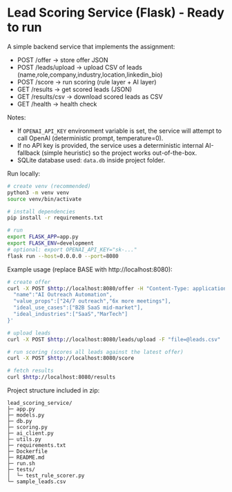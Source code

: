 # Lead Scoring Service (Flask) - Ready to run
A simple backend service that implements the assignment:
- POST /offer        -> store offer JSON
- POST /leads/upload -> upload CSV of leads (name,role,company,industry,location,linkedin_bio)
- POST /score        -> run scoring (rule layer + AI layer)
- GET  /results      -> get scored leads (JSON)
- GET  /results/csv  -> download scored leads as CSV
- GET  /health       -> health check

Notes:
- If `OPENAI_API_KEY` environment variable is set, the service will attempt to call OpenAI (deterministic prompt, temperature=0).
- If no API key is provided, the service uses a deterministic internal AI-fallback (simple heuristic) so the project works out-of-the-box.
- SQLite database used: `data.db` inside project folder.

Run locally:
```bash
# create venv (recommended)
python3 -m venv venv
source venv/bin/activate

# install dependencies
pip install -r requirements.txt

# run
export FLASK_APP=app.py
export FLASK_ENV=development
# optional: export OPENAI_API_KEY="sk-..."
flask run --host=0.0.0.0 --port=8080
```

Example usage (replace BASE with http://localhost:8080):
```bash
# create offer
curl -X POST $http://localhost:8080/offer -H "Content-Type: application/json" -d '{
  "name":"AI Outreach Automation",
  "value_props":["24/7 outreach","6x more meetings"],
  "ideal_use_cases":["B2B SaaS mid-market"],
  "ideal_industries":["SaaS","MarTech"]
}'

# upload leads
curl -X POST $http://localhost:8080/leads/upload -F "file=@leads.csv"

# run scoring (scores all leads against the latest offer)
curl -X POST $http://localhost:8080/score

# fetch results
curl $http://localhost:8080/results
```

Project structure included in zip:
```
lead_scoring_service/
├─ app.py
├─ models.py
├─ db.py
├─ scoring.py
├─ ai_client.py
├─ utils.py
├─ requirements.txt
├─ Dockerfile
├─ README.md
├─ run.sh
├─ tests/
│  └─ test_rule_scorer.py
└─ sample_leads.csv
```

